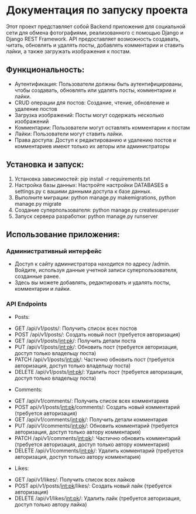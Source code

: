 # Документация по запуску проекта

Этот проект представляет собой Backend приложения для социальной сети для обмена фотографиями, реализованного с помощью Django и Django REST Framework. 
API предоставляет возможность создавать, читать, обновлять и удалять посты, добавлять комментарии и ставить лайки, а также загружать изображения к постам.

## Функциональность:

* Аутентификация: Пользователи должны быть аутентифицированы, чтобы создавать, обновлять или удалять посты, комментарии и лайки.
* CRUD операции для постов: Создание, чтение, обновление и удаление постов
* Загрузка изображений: Посты могут содержать несколько изображений
* Комментарии: Пользователи могут оставлять комментарии к постам
* Лайки: Пользователи могут ставить лайки.
* Права доступа: Доступ к редактированию и удалению постов и комментариев имеют только их авторы или администраторы

## Установка и запуск:

1. Установка зависимостей: pip install -r requirements.txt
2. Настройка базы данных: Настройте настройки DATABASES в settings.py с вашими данными доступа к базе данных.
3. Выполните миграции: python manage.py makemigrations, python manage.py migrate
4. Создание суперпользователя: python manage.py createsuperuser
5. Запуск сервера разработки: python manage.py runserver

## Использование приложения:

### Административный интерфейс

* Доступ к сайту администратора находится по адресу /admin. Войдите, используя данные учетной записи суперпользователя, созданные ранее.
* Здесь вы можете добавлять, редактировать и удалять посты, комментарии и лайки.

### API Endpoints

* Posts:

- GET /api/v1/posts/: Получить список всех постов
- POST /api/v1/posts/: Создать новый пост (требуется авторизация)
- GET /api/v1/posts/<int:pk>/: Получить детали поста
- PUT /api/v1/posts/<int:pk>/: Обновить пост (требуется авторизация, доступ только владельцу поста)
- PATCH /api/v1/posts/<int:pk>/: Частично обновить пост (требуется авторизация, доступ только владельцу поста)
- DELETE /api/v1/posts/<int:pk>/: Удалить пост (требуется авторизация, доступ только владельцу поста)

* Comments:

- GET /api/v1/comments/: Получить список всех комментариев
- POST api/v1/posts/<int:pk>/comments/: Создать новый комментарий (требуется авторизация)
- GET /api/v1/comments/<int:pk>/: Получить детали комментария
- PUT /api/v1/comments/<int:pk>/: Обновить комментарий (требуется авторизация, доступ только автору комментария)
- PATCH /api/v1/comments/<int:pk>/: Частично обновить комментарий (требуется авторизация, доступ только автору комментария)
- DELETE /api/v1/comments/<int:pk>/: Удалить комментарий (требуется авторизация, доступ только автору комментария)

* Likes:

- GET /api/v1/likes/: Получить список всех лайков
- POST api/v1/posts/<int:pk>/likes/: Создать новый лайк (требуется авторизация)
- DELETE /api/v1/likes/<int:pk>/: Удалить лайк (требуется авторизация, доступ только автору лайка)